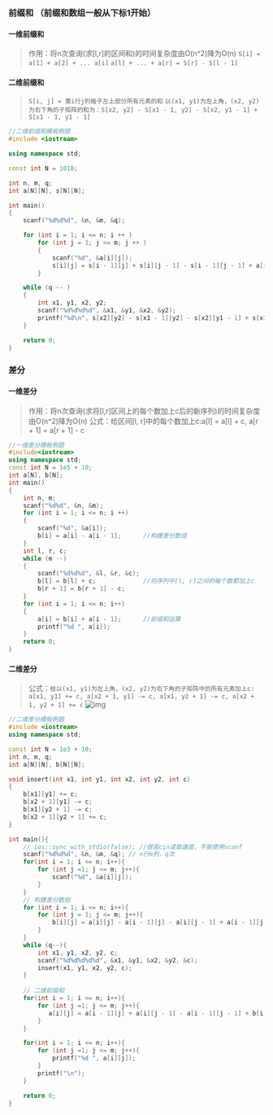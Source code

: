 ### 前缀和 （前缀和数组一般从下标1开始）
#### 一维前缀和
>作用：将n次查询(求[l,r]的区间和)的时间复杂度由O(n^2)降为O(n)
```S[i] = a[1] + a[2] + ... a[i]```
```a[l] + ... + a[r] = S[r] - S[l - 1]```
#### 二维前缀和
>```S[i, j] = 第i行j列格子左上部分所有元素的和```
```以(x1, y1)为左上角，(x2, y2)为右下角的子矩阵的和为：S[x2, y2] - S[x1 - 1, y2] - S[x2, y1 - 1] + S[x1 - 1, y1 - 1]```

```cpp
//二维前缀和模板例题
#include <iostream>

using namespace std;

const int N = 1010;

int n, m, q;
int a[N][N], s[N][N];

int main()
{
    scanf("%d%d%d", &n, &m, &q);

    for (int i = 1; i <= n; i ++ )
        for (int j = 1; j <= m; j ++ )
        {
            scanf("%d", &a[i][j]);
            s[i][j] = s[i - 1][j] + s[i][j - 1] - s[i - 1][j - 1] + a[i][j];
        }

    while (q -- )
    {
        int x1, y1, x2, y2;
        scanf("%d%d%d%d", &x1, &y1, &x2, &y2);
        printf("%d\n", s[x2][y2] - s[x1 - 1][y2] - s[x2][y1 - 1] + s[x1 - 1][y1 - 1]);
    }

    return 0;
}
```

### 差分
#### 一维差分
>作用：将n次查询(求将[l,r]区间上的每个数加上c后的新序列)的时间复杂度由O(n^2)降为O(n)
>公式：给区间[l, r]中的每个数加上c:a[l] = a[l] + c, a[r + 1] = a[r + 1] - c
```cpp
//一维差分模板例题
#include<iostream>
using namespace std;
const int N = 1e5 + 10;
int a[N], b[N];
int main()
{
    int n, m;
    scanf("%d%d", &n, &m);
    for (int i = 1; i <= n; i ++)
    {
        scanf("%d", &a[i]);
        b[i] = a[i] - a[i - 1];      //构建差分数组
    }
    int l, r, c;
    while (m --)
    {
        scanf("%d%d%d", &l, &r, &c);
        b[l] = b[l] + c;             //将序列中[l, r]之间的每个数都加上c
        b[r + 1] = b[r + 1] - c;
    }
    for (int i = 1; i <= n; i++)
    {
        a[i] = b[i] + a[i - 1];      //前缀和运算
        printf("%d ", a[i]);
    }
    return 0;
}
```
#### 二维差分
>公式：```给以(x1, y1)为左上角，(x2, y2)为右下角的子矩阵中的所有元素加上c:```
```a[x1, y1] += c, a[x2 + 1, y1] -= c, a[x1, y2 + 1] -= c, a[x2 + 1, y2 + 1] += c```
![img](https://img2023.cnblogs.com/blog/3583913/202502/3583913-20250203175049781-936644212.png)
```cpp
//二维差分模板例题
#include <iostream>
using namespace std;

const int N = 1e3 + 10;
int n, m, q;
int a[N][N], b[N][N];

void insert(int x1, int y1, int x2, int y2, int c)
{
    b[x1][y1] += c;
    b[x2 + 1][y1] -= c;
    b[x1][y2 + 1] -= c;
    b[x2 + 1][y2 + 1] += c;
}

int main(){
    // ios::sync_with_stdio(false); //提高cin读取速度，不能使用scanf
    scanf("%d%d%d", &n, &m, &q); // n行m列，q次
    for(int i = 1; i <= n; i++){
        for (int j =1; j <= m; j++){
            scanf("%d", &a[i][j]);
        }
    }
    // 构建差分数组
    for (int i = 1; i <= n; i++){
        for (int j = 1; j <= m; j++){
            b[i][j] = a[i][j] - a[i - 1][j] - a[i][j - 1] + a[i - 1][j - 1];
        }
    }
    while (q--){
        int x1, y1, x2, y2, c;
        scanf("%d%d%d%d%d", &x1, &y1, &x2, &y2, &c);
        insert(x1, y1, x2, y2, c);
    }
    
    // 二维前缀和
    for(int i = 1; i <= n; i++){
        for (int j =1; j <= m; j++){
           a[i][j] = a[i - 1][j] + a[i][j - 1] - a[i - 1][j - 1] + b[i][j];
        }
    }

    for(int i = 1; i <= n; i++){
        for (int j =1; j <= m; j++){
            printf("%d ", a[i][j]);
        }
        printf("\n");
    }

    return 0;
}
```